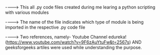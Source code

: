 ----> This all .py code files created during me learing a python scripting with various modules

----> The name of the file indicates which type of module is being imported in the respective .py code file

----> Two references, namely- Youtube Channel edureka! (https://www.youtube.com/watch?v=9F6zAuYtuFw&t=2567s) AND geeksforgeeks artiles were used while understanding the purpose.

